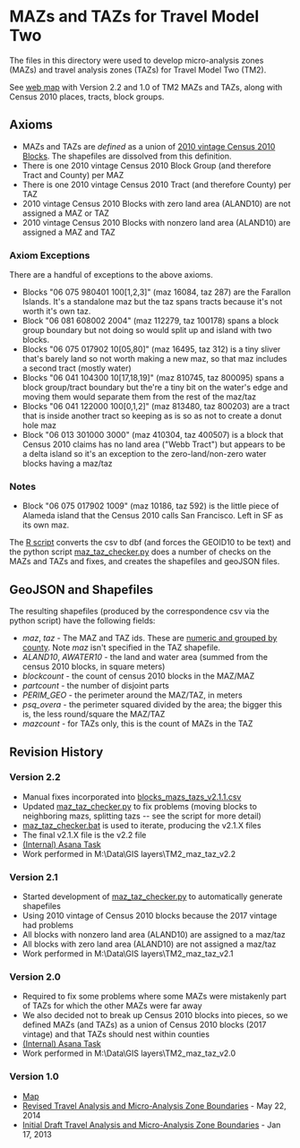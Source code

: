 # MAZs and TAZs for Travel Model Two

The files in this directory were used to develop micro-analysis zones (MAZs) and
travel analysis zones (TAZs) for Travel Model Two (TM2).

See [web map](https://arcg.is/1n9XfL) with Version 2.2 and 1.0 of TM2 MAZs and TAZs, along with Census 2010 places, tracts, block groups.

## Axioms
* MAZs and TAZs are *defined* as a union of [2010 vintage Census 2010 Blocks](https://www.census.gov/cgi-bin/geo/shapefiles/index.php?year=2010&layergroup=Blocks).  The shapefiles are dissolved from this definition.
* There is one 2010 vintage Census 2010 Block Group (and therefore Tract and County) per MAZ
* There is one 2010 vintage Census 2010 Tract (and therefore County) per TAZ
* 2010 vintage Census 2010 Blocks with zero land area (ALAND10) are not assigned a MAZ or TAZ
* 2010 vintage Census 2010 Blocks with nonzero land area (ALAND10) are assigned a MAZ and TAZ

### Axiom Exceptions

There are a handful of exceptions to the above axioms.

* Blocks "06 075 980401 100[1,2,3]" (maz 16084, taz 287) are the Farallon Islands.  It's a standalone maz but the
  taz spans tracts because it's not worth it's own taz.
* Block "06 081 608002 2004" (maz 112279, taz 100178) spans a block group boundary but not doing so would split up
  and island with two blocks.
* Blocks "06 075 017902 10[05,80]" (maz 16495, taz 312) is a tiny sliver that's barely land so not worth
  making a new maz, so that maz includes a second tract (mostly water)
* Blocks "06 041 104300 10[17,18,19]" (maz 810745, taz 800095) spans a block group/tract boundary but the're a
  tiny bit on the water's edge and moving them would separate them from the rest of the maz/taz
* Blocks "06 041 122000 100[0,1,2]" (maz 813480, taz 800203) are a tract that is inside another tract so keeping
  as is so as not to create a donut hole maz
* Block "06 013 301000 3000" (maz 410304, taz 400507) is a block that Census 2010 claims has no land area ("Webb Tract")
  but appears to be a delta island so it's an exception to the zero-land/non-zero water blocks having a maz/taz

### Notes
* Block "06 075 017902 1009" (maz 10186, taz 592) is the little piece of Alameda island that the Census 2010
  calls San Francisco.  Left in SF as its own maz.

The [R script](csv_to_dbf.R) converts the csv to dbf (and forces the GEOID10 to be text) and the
python script [maz_taz_checker.py](maz_taz_checker.py) does a number of checks on the MAZs and TAZs and fixes,
and creates the shapefiles and geoJSON files.

## GeoJSON and Shapefiles

The resulting shapefiles (produced by the correspondence csv via the python script) have the following fields:

* *maz*, *taz* - The MAZ and TAZ ids.  These are [numeric and grouped by county](http://bayareametro.github.io/travel-model-two/input/#county-node-numbering-system).  Note *maz* isn't specified in the TAZ shapefile.
* *ALAND10*, *AWATER10* - the land and water area (summed from the census 2010 blocks, in square meters)
* *blockcount* - the count of census 2010 blocks in the MAZ/MAZ
* *partcount* - the number of disjoint parts
* *PERIM_GEO* - the perimeter around the MAZ/TAZ, in meters
* *psq_overa* - the perimeter squared divided by the area; the bigger this is, the less round/square the MAZ/TAZ
* *mazcount* - for TAZs only, this is the count of MAZs in the TAZ

## Revision History

### Version 2.2

* Manual fixes incorporated into [blocks_mazs_tazs_v2.1.1.csv](blocks_mazs_tazs_v2.1.1.csv)
* Updated [maz_taz_checker.py](maz_taz_checker.py) to fix problems (moving blocks to neighboring mazs,
  splitting tazs -- see the script for more detail)
* [maz_taz_checker.bat](maz_taz_checker.bat) is used to iterate, producing the v2.1.X files
* The final v2.1.X file is the v2.2 file
* [(Internal) Asana Task](https://app.asana.com/0/610230255351992/626340099942965/f)
* Work performed in M:\Data\GIS layers\TM2_maz_taz_v2.2

### Version 2.1
* Started development of [maz_taz_checker.py](maz_taz_checker.py) to automatically generate shapefiles
* Using 2010 vintage of Census 2010 blocks because the 2017 vintage had problems
* All blocks with nonzero land area (ALAND10) are assigned to a maz/taz
* All blocks with zero land area (ALAND10) are not assigned a maz/taz
* Work performed in M:\Data\GIS layers\TM2_maz_taz_v2.1

### Version 2.0
* Required to fix some problems where some MAZs were mistakenly part of TAZs for which the other MAZs were far away
* We also decided not to break up Census 2010 blocks into pieces, so we defined MAZs (and TAZs) as a union of Census 2010 blocks (2017 vintage) and that
  TAZs should nest within counties
* [(Internal) Asana Task](https://app.asana.com/0/610230255351992/578257153057158/f)
* Work performed in M:\Data\GIS layers\TM2_maz_taz_v2.0

### Version 1.0
* [Map](http://www.arcgis.com/apps/OnePane/basicviewer/index.html?appid=4ca5bf25e2ed46ebb7c25796b29c33d1)
* [Revised Travel Analysis and Micro-Analysis Zone Boundaries](https://mtcdrive.box.com/travel-model-two-revised-space) - May 22, 2014
* [Initial Draft Travel Analysis and Micro-Analysis Zone Boundaries](https://mtcdrive.box.com/travel-model-two-first-space) - Jan 17, 2013

